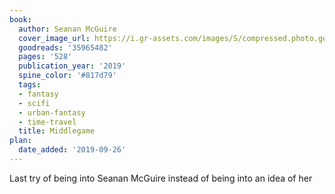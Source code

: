 ```yaml
---
book:
  author: Seanan McGuire
  cover_image_url: https://i.gr-assets.com/images/S/compressed.photo.goodreads.com/books/1537297437l/35965482._SX98_.jpg
  goodreads: '35965482'
  pages: '528'
  publication_year: '2019'
  spine_color: '#817d79'
  tags:
  - fantasy
  - scifi
  - urban-fantasy
  - time-travel
  title: Middlegame
plan:
  date_added: '2019-09-26'
---
```


Last try of being into Seanan McGuire instead of being into an idea of her
